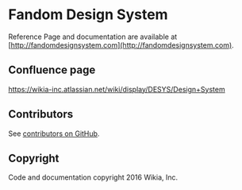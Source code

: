 # Fandom Design System

Reference Page and documentation are available at [http://fandomdesignsystem.com](http://fandomdesignsystem.com).

## Confluence page
https://wikia-inc.atlassian.net/wiki/display/DESYS/Design+System

## Contributors
See [contributors on GitHub](https://github.com/Wikia/design-system/graphs/contributors).

## Copyright
Code and documentation copyright 2016 Wikia, Inc.

